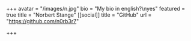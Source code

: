 +++
avatar = "/images/n.jpg"
bio = "My bio in english?\nyes"
featured = true
title = "Norbert Stange"
[[social]]
title = "GitHub"
url = "https://github.com/n0rb3r7"

+++
